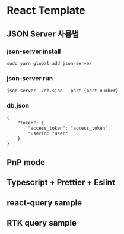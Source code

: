 # React Template

## JSON Server 사용법

### json-server install

```shell
sudo yarn global add json-server
```

### json-server run

```
json-server ./db.sjon --port {port_number}
```

### db.json

```
{
    "token": {
        "access_token": "access_token",
        "userId: "user"
    }
}
```

## PnP mode

## Typescript + Prettier + Eslint

## react-query sample

## RTK query sample
